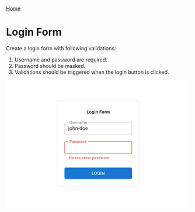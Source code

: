 [Home](../../README.md)

# Login Form

Create a login form with following validations:
1. Username and password are required.
2. Password should be masked.
3. Validations should be triggered when the login button is clicked.


![alt text](../../public/images/loginForm.png)
